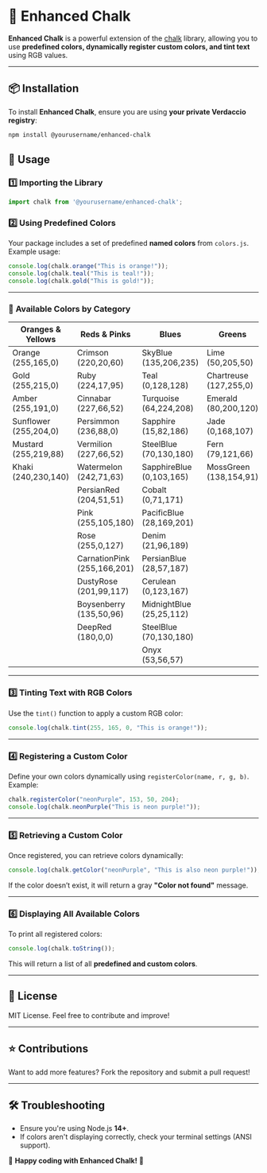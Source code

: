 # 🎨 Enhanced Chalk

**Enhanced Chalk** is a powerful extension of the [chalk](https://github.com/chalk/chalk) library, allowing you to use **predefined colors, dynamically register custom colors, and tint text** using RGB values.

---

## 📦 Installation

To install **Enhanced Chalk**, ensure you are using **your private Verdaccio registry**:

```sh
npm install @yourusername/enhanced-chalk
```

## 🚀 Usage

### **1️⃣ Importing the Library**
```js
import chalk from '@yourusername/enhanced-chalk';
```

### **2️⃣ Using Predefined Colors**
Your package includes a set of predefined **named colors** from `colors.js`. Example usage:

```js
console.log(chalk.orange("This is orange!"));
console.log(chalk.teal("This is teal!"));
console.log(chalk.gold("This is gold!"));
```

---

### 🎨 **Available Colors by Category**

| **Oranges & Yellows** | **Reds & Pinks** | **Blues** | **Greens** | **Purples** | **Neutrals & Others** |
|----------------|----------------|--------------|--------------|--------------|----------------|
| Orange (255,165,0) | Crimson (220,20,60) | SkyBlue (135,206,235) | Lime (50,205,50) | Indigo (75,0,130) | Brown (139,69,19) |
| Gold (255,215,0) | Ruby (224,17,95) | Teal (0,128,128) | Chartreuse (127,255,0) | Violet (138,43,226) | Beige (245,245,220) |
| Amber (255,191,0) | Cinnabar (227,66,52) | Turquoise (64,224,208) | Emerald (80,200,120) | Lavender (230,230,250) | Ivory (255,255,240) |
| Sunflower (255,204,0) | Persimmon (236,88,0) | Sapphire (15,82,186) | Jade (0,168,107) | Plum (221,160,221) | Almond (239,222,205) |
| Mustard (255,219,88) | Vermilion (227,66,52) | SteelBlue (70,130,180) | Fern (79,121,66) | Periwinkle (204,204,255) | Apricot (251,206,177) |
| Khaki (240,230,140) | Watermelon (242,71,63) | SapphireBlue (0,103,165) | MossGreen (138,154,91) | Fuchsia (255,0,255) | Eggshell (240,234,214) |
| | PersianRed (204,51,51) | Cobalt (0,71,171) | | Lilac (200,162,200) | Wheat (245,222,179) |
| | Pink (255,105,180) | PacificBlue (28,169,201) | | Orchid (218,112,214) | Flax (238,220,130) |
| | Rose (255,0,127) | Denim (21,96,189) | | Wisteria (201,160,220) | Khaki (240,230,140) |
| | CarnationPink (255,166,201) | PersianBlue (28,57,187) | | Amethyst (153,102,204) | Sepia (112,66,20) |
| | DustyRose (201,99,117) | Cerulean (0,123,167) | | Mauve (224,176,255) | Mahogany (192,64,0) |
| | Boysenberry (135,50,96) | MidnightBlue (25,25,112) | | Heliotrope (223,115,255) | Maroon (128,0,0) |
| | DeepRed (180,0,0) | SteelBlue (70,130,180) | | | Terracotta (204,102,102) |
| | | Onyx (53,56,57) | | | Coffee (111,78,55) |

---

### **3️⃣ Tinting Text with RGB Colors**
Use the `tint()` function to apply a custom RGB color:

```js
console.log(chalk.tint(255, 165, 0, "This is orange!"));
```

---

### **4️⃣ Registering a Custom Color**
Define your own colors dynamically using `registerColor(name, r, g, b)`. Example:

```js
chalk.registerColor("neonPurple", 153, 50, 204);
console.log(chalk.neonPurple("This is neon purple!"));
```

---

### **5️⃣ Retrieving a Custom Color**
Once registered, you can retrieve colors dynamically:

```js
console.log(chalk.getColor("neonPurple", "This is also neon purple!"));
```

If the color doesn’t exist, it will return a gray **"Color not found"** message.

---

### **6️⃣ Displaying All Available Colors**
To print all registered colors:

```js
console.log(chalk.toString());
```

This will return a list of all **predefined and custom colors**.

---

## 📜 License
MIT License. Feel free to contribute and improve!

---

## ⭐ Contributions
Want to add more features? Fork the repository and submit a pull request!

---

## 🛠️ Troubleshooting
- Ensure you're using Node.js **14+**.
- If colors aren't displaying correctly, check your terminal settings (ANSI support).

🚀 **Happy coding with Enhanced Chalk!** 🎨
